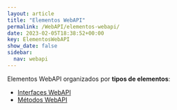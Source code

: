 ```yaml
---
layout: article
title: "Elementos WebAPI"
permalink: /WebAPI/elementos-webapi/
date: 2023-02-05T18:38:52+00:00
key: ElementosWebAPI
show_date: false
sidebar:
  nav: webapi
---
```


Elementos WebAPI organizados por **tipos de elementos**: 

<ul>
  <li><a href="/WebAPI/tag/interface-webapi/">Interfaces WebAPI</a></li>
  <li><a href="/WebAPI/tag/metodo-webapi/">Métodos WebAPI</a></li>
</ul>